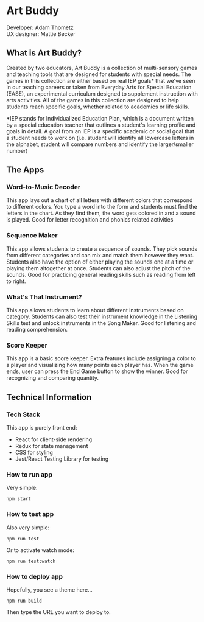 # Art Buddy

Developer: Adam Thometz  
UX designer: Mattie Becker

## What is Art Buddy?

Created by two educators, Art Buddy is a collection of multi-sensory games and teaching tools that are designed for students with special needs. The games in this collection are either based on real IEP goals* that we've seen in our teaching careers or taken from Everyday Arts for Special Education (EASE), an experimental curriculum designed to supplement instruction with arts activities. All of the games in this collection are designed to help students reach specific goals, whether related to academics or life skills.

*IEP stands for Individualized Education Plan, which is a document written by a special education teacher that outlines a student's learning profile and goals in detail. A goal from an IEP is a specific academic or social goal that a student needs to work on (i.e. student will identify all lowercase letters in the alphabet, student will compare numbers and identify the larger/smaller number)

## The Apps

### Word-to-Music Decoder

This app lays out a chart of all letters with different colors that correspond to different colors. You type a word into the form and students must find the letters in the chart. As they find them, the word gets colored in and a sound is played. Good for letter recognition and phonics related activities

### Sequence Maker

This app allows students to create a sequence of sounds. They pick sounds from different categories and can mix and match them however they want. Students also have the option of either playing the sounds one at a time or playing them altogether at once. Students can also adjust the pitch of the sounds. Good for practicing general reading skills such as reading from left to right.

### What's That Instrument?

This app allows students to learn about different instruments based on category. Students can also test their instrument knowledge in the Listening Skills test and unlock instruments in the Song Maker. Good for listening and reading comprehension.

### Score Keeper

This app is a basic score keeper. Extra features include assigning a color to a player and visualizing how many points each player has. When the game ends, user can press the End Game button to show the winner. Good for recognizing and comparing quantity.

## Technical Information

### Tech Stack

This app is purely front end:

- React for client-side rendering
- Redux for state management
- CSS for styling
- Jest/React Testing Library for testing

### How to run app

Very simple:

```
npm start
```

### How to test app

Also very simple:

```
npm run test
```
Or to activate watch mode:
```
npm run test:watch
```

### How to deploy app

Hopefully, you see a theme here...

```
npm run build
```
Then type the URL you want to deploy to.